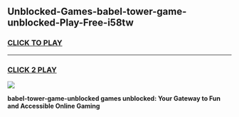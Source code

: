
## Unblocked-Games-babel-tower-game-unblocked-Play-Free-i58tw
<h3>
<a href="https://premium76.site?title=babel-tower-game-unblocked&ref=21A">CLICK TO PLAY</a></h3>
<hr>

<h3>
<a href="https://premium76.site?title=babel-tower-game-unblocked&ref=21A">CLICK 2 PLAY</a>
  
</h3>

<a href="https://premium76.site?title=babel-tower-game-unblocked&ref=21A"><img src="https://clearcache.store/games.png"></a>


**babel-tower-game-unblocked games unblocked: Your Gateway to Fun and Accessible Online Gaming**
